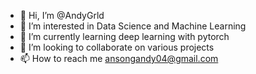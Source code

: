 - 👋 Hi, I’m @AndyGrld
- 👀 I’m interested in Data Science and Machine Learning
- 🌱 I’m currently learning deep learning with pytorch
- 💞️ I’m looking to collaborate on various projects
- 📫 How to reach me ansongandy04@gmail.com

<!---
AndyGrld/AndyGrld is a ✨ special ✨ repository because its `README.md` (this file) appears on your GitHub profile.
You can click the Preview link to take a look at your changes.
--->
